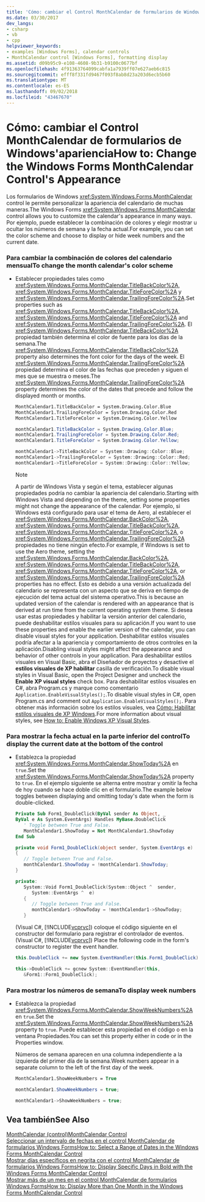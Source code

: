 ```yaml
---
title: 'Cómo: cambiar el Control MonthCalendar de formularios de Windows&#39;apariencia'
ms.date: 03/30/2017
dev_langs:
- csharp
- vb
- cpp
helpviewer_keywords:
- examples [Windows Forms], calendar controls
- MonthCalendar control [Windows Forms], formatting display
ms.assetid: d09b95c9-e108-4608-9b31-b9100c0677bf
ms.openlocfilehash: 4f91363764099cabfa1a7939ff07e627aeb6c815
ms.sourcegitcommit: efff8f331fd9467f093f8ab8d23a203d6ecb5b60
ms.translationtype: MT
ms.contentlocale: es-ES
ms.lasthandoff: 09/02/2018
ms.locfileid: "43467670"
---
```

# <a name="how-to-change-the-windows-forms-monthcalendar-control39s-appearance"></a><span data-ttu-id="21c14-102">Cómo: cambiar el Control MonthCalendar de formularios de Windows&#39;apariencia</span><span class="sxs-lookup"><span data-stu-id="21c14-102">How to: Change the Windows Forms MonthCalendar Control&#39;s Appearance</span></span>
<span data-ttu-id="21c14-103">Los formularios de Windows <xref:System.Windows.Forms.MonthCalendar> control le permite personalizar la apariencia del calendario de muchas maneras.</span><span class="sxs-lookup"><span data-stu-id="21c14-103">The Windows Forms <xref:System.Windows.Forms.MonthCalendar> control allows you to customize the calendar's appearance in many ways.</span></span> <span data-ttu-id="21c14-104">Por ejemplo, puede establecer la combinación de colores y elegir mostrar u ocultar los números de semana y la fecha actual.</span><span class="sxs-lookup"><span data-stu-id="21c14-104">For example, you can set the color scheme and choose to display or hide week numbers and the current date.</span></span>  
  
### <a name="to-change-the-month-calendars-color-scheme"></a><span data-ttu-id="21c14-105">Para cambiar la combinación de colores del calendario mensual</span><span class="sxs-lookup"><span data-stu-id="21c14-105">To change the month calendar's color scheme</span></span>  
  
-   <span data-ttu-id="21c14-106">Establecer propiedades tales como <xref:System.Windows.Forms.MonthCalendar.TitleBackColor%2A>, <xref:System.Windows.Forms.MonthCalendar.TitleForeColor%2A> y <xref:System.Windows.Forms.MonthCalendar.TrailingForeColor%2A>.</span><span class="sxs-lookup"><span data-stu-id="21c14-106">Set properties such as <xref:System.Windows.Forms.MonthCalendar.TitleBackColor%2A>, <xref:System.Windows.Forms.MonthCalendar.TitleForeColor%2A> and <xref:System.Windows.Forms.MonthCalendar.TrailingForeColor%2A>.</span></span> <span data-ttu-id="21c14-107">El <xref:System.Windows.Forms.MonthCalendar.TitleBackColor%2A> propiedad también determina el color de fuente para los días de la semana.</span><span class="sxs-lookup"><span data-stu-id="21c14-107">The <xref:System.Windows.Forms.MonthCalendar.TitleBackColor%2A> property also determines the font color for the days of the week.</span></span> <span data-ttu-id="21c14-108">El <xref:System.Windows.Forms.MonthCalendar.TrailingForeColor%2A> propiedad determina el color de las fechas que preceden y siguen el mes que se muestra o meses.</span><span class="sxs-lookup"><span data-stu-id="21c14-108">The <xref:System.Windows.Forms.MonthCalendar.TrailingForeColor%2A> property determines the color of the dates that precede and follow the displayed month or months.</span></span>  
  
    ```vb  
    MonthCalendar1.TitleBackColor = System.Drawing.Color.Blue  
    MonthCalendar1.TrailingForeColor = System.Drawing.Color.Red  
    MonthCalendar1.TitleForeColor = System.Drawing.Color.Yellow  
    ```  
  
    ```csharp  
    monthCalendar1.TitleBackColor = System.Drawing.Color.Blue;  
    monthCalendar1.TrailingForeColor = System.Drawing.Color.Red;  
    monthCalendar1.TitleForeColor = System.Drawing.Color.Yellow;  
    ```  
  
    ```cpp  
    monthCalendar1->TitleBackColor = System::Drawing::Color::Blue;  
    monthCalendar1->TrailingForeColor = System::Drawing::Color::Red;  
    monthCalendar1->TitleForeColor = System::Drawing::Color::Yellow;  
    ```  
  
    > [!NOTE]
    >  <span data-ttu-id="21c14-109">A partir de Windows Vista y según el tema, establecer algunas propiedades podría no cambiar la apariencia del calendario.</span><span class="sxs-lookup"><span data-stu-id="21c14-109">Starting with Windows Vista and depending on the theme, setting some properties might not change the appearance of the calendar.</span></span> <span data-ttu-id="21c14-110">Por ejemplo, si Windows está configurado para usar el tema de Aero, al establecer el <xref:System.Windows.Forms.MonthCalendar.BackColor%2A>, <xref:System.Windows.Forms.MonthCalendar.TitleBackColor%2A>, <xref:System.Windows.Forms.MonthCalendar.TitleForeColor%2A>, o <xref:System.Windows.Forms.MonthCalendar.TrailingForeColor%2A> propiedades no tiene ningún efecto.</span><span class="sxs-lookup"><span data-stu-id="21c14-110">For example, if Windows is set to use the Aero theme, setting the <xref:System.Windows.Forms.MonthCalendar.BackColor%2A>, <xref:System.Windows.Forms.MonthCalendar.TitleBackColor%2A>, <xref:System.Windows.Forms.MonthCalendar.TitleForeColor%2A>, or <xref:System.Windows.Forms.MonthCalendar.TrailingForeColor%2A> properties has no effect.</span></span> <span data-ttu-id="21c14-111">Esto es debido a una versión actualizada del calendario se representa con un aspecto que se deriva en tiempo de ejecución del tema actual del sistema operativo.</span><span class="sxs-lookup"><span data-stu-id="21c14-111">This is because an updated version of the calendar is rendered with an appearance that is derived at run time from the current operating system theme.</span></span> <span data-ttu-id="21c14-112">Si desea usar estas propiedades y habilitar la versión anterior del calendario, puede deshabilitar estilos visuales para su aplicación.</span><span class="sxs-lookup"><span data-stu-id="21c14-112">If you want to use these properties and enable the earlier version of the calendar, you can disable visual styles for your application.</span></span> <span data-ttu-id="21c14-113">Deshabilitar estilos visuales podría afectar a la apariencia y comportamiento de otros controles en la aplicación.</span><span class="sxs-lookup"><span data-stu-id="21c14-113">Disabling visual styles might affect the appearance and behavior of other controls in your application.</span></span> <span data-ttu-id="21c14-114">Para deshabilitar estilos visuales en Visual Basic, abra el Diseñador de proyectos y desactive el **estilos visuales de XP habilitar** casilla de verificación.</span><span class="sxs-lookup"><span data-stu-id="21c14-114">To disable visual styles in Visual Basic, open the Project Designer and uncheck the **Enable XP visual styles** check box.</span></span> <span data-ttu-id="21c14-115">Para deshabilitar estilos visuales en C#, abra Program.cs y marque como comentario `Application.EnableVisualStyles();`.</span><span class="sxs-lookup"><span data-stu-id="21c14-115">To disable visual styles in C#, open Program.cs and comment out `Application.EnableVisualStyles();`.</span></span> <span data-ttu-id="21c14-116">Para obtener más información sobre los estilos visuales, vea [Cómo: Habilitar estilos visuales de XP Windows](https://msdn.microsoft.com/library/0a038ade-31cf-4e56-9cfe-7a1e6b83b57f).</span><span class="sxs-lookup"><span data-stu-id="21c14-116">For more information about visual styles, see [How to: Enable Windows XP Visual Styles](https://msdn.microsoft.com/library/0a038ade-31cf-4e56-9cfe-7a1e6b83b57f).</span></span>  
  
### <a name="to-display-the-current-date-at-the-bottom-of-the-control"></a><span data-ttu-id="21c14-117">Para mostrar la fecha actual en la parte inferior del control</span><span class="sxs-lookup"><span data-stu-id="21c14-117">To display the current date at the bottom of the control</span></span>  
  
-   <span data-ttu-id="21c14-118">Establezca la propiedad <xref:System.Windows.Forms.MonthCalendar.ShowToday%2A> en `true`.</span><span class="sxs-lookup"><span data-stu-id="21c14-118">Set the <xref:System.Windows.Forms.MonthCalendar.ShowToday%2A> property to `true`.</span></span> <span data-ttu-id="21c14-119">En el ejemplo siguiente se alterna entre mostrar y omitir la fecha de hoy cuando se hace doble clic en el formulario.</span><span class="sxs-lookup"><span data-stu-id="21c14-119">The example below toggles between displaying and omitting today's date when the form is double-clicked.</span></span>  
  
    ```vb  
    Private Sub Form1_DoubleClick(ByVal sender As Object, _  
    ByVal e As System.EventArgs) Handles MyBase.DoubleClick  
       ' Toggle between True and False.  
       MonthCalendar1.ShowToday = Not MonthCalendar1.ShowToday  
    End Sub  
    ```  
  
    ```csharp  
    private void Form1_DoubleClick(object sender, System.EventArgs e)  
    {  
       // Toggle between True and False.  
       monthCalendar1.ShowToday = !monthCalendar1.ShowToday;  
    }  
    ```  
  
    ```cpp  
    private:  
       System::Void Form1_DoubleClick(System::Object ^  sender,  
          System::EventArgs ^  e)  
       {  
          // Toggle between True and False.  
          monthCalendar1->ShowToday = !monthCalendar1->ShowToday;  
       }  
    ```  
  
     <span data-ttu-id="21c14-120">(Visual C#, [!INCLUDE[vcprvc](../../../../includes/vcprvc-md.md)]) coloque el código siguiente en el constructor del formulario para registrar el controlador de eventos.</span><span class="sxs-lookup"><span data-stu-id="21c14-120">(Visual C#, [!INCLUDE[vcprvc](../../../../includes/vcprvc-md.md)]) Place the following code in the form's constructor to register the event handler.</span></span>  
  
    ```csharp  
    this.DoubleClick += new System.EventHandler(this.Form1_DoubleClick);  
    ```  
  
    ```cpp  
    this->DoubleClick += gcnew System::EventHandler(this,  
       &Form1::Form1_DoubleClick);  
    ```  
  
### <a name="to-display-week-numbers"></a><span data-ttu-id="21c14-121">Para mostrar los números de semana</span><span class="sxs-lookup"><span data-stu-id="21c14-121">To display week numbers</span></span>  
  
-   <span data-ttu-id="21c14-122">Establezca la propiedad <xref:System.Windows.Forms.MonthCalendar.ShowWeekNumbers%2A> en `true`.</span><span class="sxs-lookup"><span data-stu-id="21c14-122">Set the <xref:System.Windows.Forms.MonthCalendar.ShowWeekNumbers%2A> property to `true`.</span></span> <span data-ttu-id="21c14-123">Puede establecer esta propiedad en el código o en la ventana Propiedades.</span><span class="sxs-lookup"><span data-stu-id="21c14-123">You can set this property either in code or in the Properties window.</span></span>  
  
     <span data-ttu-id="21c14-124">Números de semana aparecen en una columna independiente a la izquierda del primer día de la semana.</span><span class="sxs-lookup"><span data-stu-id="21c14-124">Week numbers appear in a separate column to the left of the first day of the week.</span></span>  
  
    ```vb  
    MonthCalendar1.ShowWeekNumbers = True  
    ```  
  
    ```csharp  
    monthCalendar1.ShowWeekNumbers = true;  
    ```  
  
    ```cpp  
    monthCalendar1->ShowWeekNumbers = true;  
    ```  
  
## <a name="see-also"></a><span data-ttu-id="21c14-125">Vea también</span><span class="sxs-lookup"><span data-stu-id="21c14-125">See Also</span></span>  
 [<span data-ttu-id="21c14-126">MonthCalendar (control)</span><span class="sxs-lookup"><span data-stu-id="21c14-126">MonthCalendar Control</span></span>](../../../../docs/framework/winforms/controls/monthcalendar-control-windows-forms.md)  
 [<span data-ttu-id="21c14-127">Seleccionar un intervalo de fechas en el control MonthCalendar de formularios Windows Forms</span><span class="sxs-lookup"><span data-stu-id="21c14-127">How to: Select a Range of Dates in the Windows Forms MonthCalendar Control</span></span>](../../../../docs/framework/winforms/controls/how-to-select-a-range-of-dates-in-the-windows-forms-monthcalendar-control.md)  
 [<span data-ttu-id="21c14-128">Mostrar días específicos en negrita con el control MonthCalendar de formularios Windows Forms</span><span class="sxs-lookup"><span data-stu-id="21c14-128">How to: Display Specific Days in Bold with the Windows Forms MonthCalendar Control</span></span>](../../../../docs/framework/winforms/controls/display-specific-days-in-bold-with-wf-monthcalendar-control.md)  
 [<span data-ttu-id="21c14-129">Mostrar más de un mes en el control MonthCalendar de formularios Windows Forms</span><span class="sxs-lookup"><span data-stu-id="21c14-129">How to: Display More than One Month in the Windows Forms MonthCalendar Control</span></span>](../../../../docs/framework/winforms/controls/display-more-than-one-month-wf-monthcalendar-control.md)
